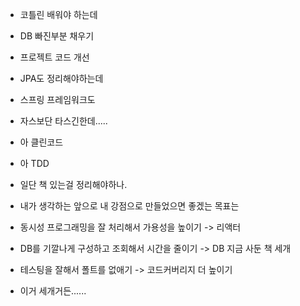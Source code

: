  - 코틀린 배워야 하는데
 - DB 빠진부분 채우기
 - 프로젝트 코드 개선
 - JPA도 정리해야하는데
 - 스프링 프레임워크도
 - 자스보단 타스긴한데.....
 - 아 클린코드 
 - 아 TDD 
 - 일단 책 있는걸 정리해야하나.
 - 내가 생각하는 앞으로 내 강점으로 만들었으면 좋겠는 목표는
 
 - 동시성 프로그래밍을 잘 처리해서 가용성을 높이기 -> 리액터
 - DB를 기깔나게 구성하고 조회해서 시간을 줄이기 -> DB 지금 사둔 책 세개
 - 테스팅을 잘해서 폴트를 없애기 -> 코드커버리지 더 높이기
 - 이거 세개거든......